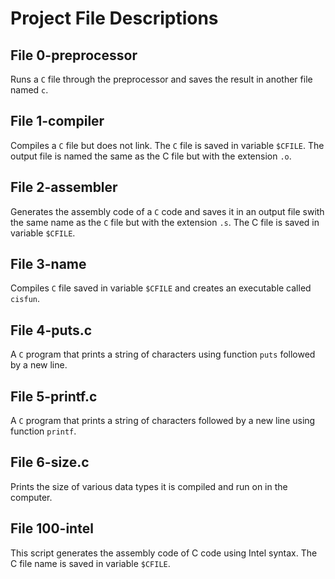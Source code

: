 # Project File Descriptions

## File 0-preprocessor
Runs a `C` file through the preprocessor and saves the 
result in another file named `c`.

## File 1-compiler
Compiles a `C` file but does not link. The `C` file is
saved in variable `$CFILE`. The output file is named 
the same as the C file but with the extension `.o`.

## File 2-assembler
Generates the assembly code of a `C` code and saves
it in an output file swith the same name as the `C`
file but with the extension `.s`. The C file is saved
in variable `$CFILE`.

## File 3-name
Compiles `C` file saved in variable `$CFILE` and 
creates an executable called `cisfun`.

## File 4-puts.c
A `C` program that prints a string of characters 
using function `puts` followed by a new line.

## File 5-printf.c
A `C` program that prints a string of characters 
followed by a new line using function `printf`.

## File 6-size.c
Prints the size of various data types it is 
compiled and  run on in the computer.

## File 100-intel
This script generates the assembly code of C code
using Intel syntax. The C file name is saved in 
variable `$CFILE`. 

